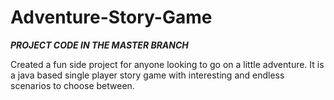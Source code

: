# Adventure-Story-Game
***PROJECT CODE IN THE MASTER BRANCH***

Created a fun side project for anyone looking to go on a little adventure. It is a java based single player story game with interesting and endless scenarios to choose between.
